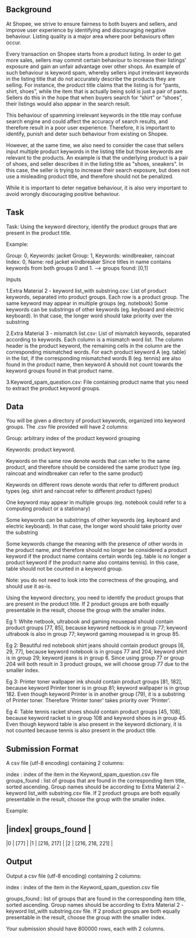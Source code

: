 ## Background
At Shopee, we strive to ensure fairness to both buyers and sellers, and improve user experience by identifying and discouraging negative behaviour. Listing quality is a major area where poor behaviours often occur.

Every transaction on Shopee starts from a product listing. In order to get more sales, sellers may commit certain behaviour to increase their listings’ exposure and gain an unfair advantage over other shops. An example of such behaviour is keyword spam, whereby sellers input irrelevant keywords in the listing title that do not accurately describe the products they are selling. For instance, the product title claims that the listing is for “pants, shirt, shoes”, while the item that is actually being sold is just a pair of pants. Sellers do this in the hope that when buyers search for “shirt” or “shoes”, their listings would also appear in the search result.

This behaviour of spamming irrelevant keywords in the title may confuse search engine and could affect the accuracy of search results, and therefore result in a poor user experience. Therefore, it is important to identify, punish and deter such behaviour from existing on Shopee.

However, at the same time, we also need to consider the case that sellers input multiple product keywords in the listing title but those keywords are relevant to the products. An example is that the underlying product is a pair of shoes, and seller describes it in the listing title as "shoes, sneakers". In this case, the seller is trying to increase their search exposure, but does not use a misleading product title, and therefore should not be penalized.

While it is important to deter negative behaviour, it is also very important to avoid wrongly discouraging positive behaviour.

## Task
Task: Using the keyword directory, identify the product groups that are present in the product title.

Example: 

Group: 0, Keywords: jacket 
Group: 1, Keywords: windbreaker, raincoat
Index: 0, Name: red jacket windbreaker
Since titles in name contains keywords from both groups 0 and 1. --> groups found: [0,1]

Inputs

1.Extra Material 2 - keyword list_with substring.csv: List of product keywords, separated into product groups. Each row is a product group.
The same keyword may appear in multiple groups (eg. notebook) Some keywords can be substrings of other keywords (eg. keyboard and electric keyboard). In that case, the longer word should take priority over the substring 

2.Extra Material 3 - mismatch list.csv: List of mismatch keywords, separated according to keywords. Each column is a mismatch word list. The column header is the product keyword, the remaining cells in the column are the corresponding mismatched words.
For each product keyword A (eg. table) in the list, if the corresponding mismatched words B (eg. tennis) are also found in the product name, then keyword A should not count towards the keyword groups found in that product name.

3.Keyword_spam_question.csv: File containing product name that you need to extract the product keyword groups.

## Data
You will be given a directory of product keywords, organized into keyword groups. The .csv file provided will have 2 columns:

Group: arbitrary index of the product keyword grouping

Keywords: product keyword.

Keywords on the same row denote words that can refer to the same product, and therefore should be considered the same product type (eg. raincoat and windbreaker can refer to the same product)

Keywords on different rows denote words that refer to different product types (eg. shirt and raincoat refer to different product types)

One keyword may appear in multiple groups (eg. notebook could refer to a computing product or a stationary)

Some keywords can be substrings of other keywords (eg. keyboard and electric keyboard). In that case, the longer word should take priority over the substring

Some keywords change the meaning with the presence of other words in the product name, and therefore should no longer be considered a product keyword if the product name contains certain words (eg. table is no longer a product keyword if the product name also contains tennis). In this case, table should not be counted in a keyword group.

Note: you do not need to look into the correctness of the grouping, and should use it as-is.

Using the keyword directory, you need to identify the product groups that are present in the product title. If 2 product groups are both equally presentable in the result, choose the group with the smaller index.

Eg 1: White netbook, ultrabook and gaming mousepad should contain product groups [77, 85], because keyword netbook is in group 77; keyword ultrabook is also in group 77; keyword gaming mousepad is in group 85.

Eg 2: Beautiful red notebook shirt jeans should contain product groups [6, 29, 77], because keyword notebook is in groups 77 and 204; keyword shirt is in group 29; keyword jeans is in group 6. Since using group 77 or group 204 will both result in 3 product groups, we will choose group 77 due to the smaller index.

Eg 3: Printer toner wallpaper ink should contain product groups [81, 182], because keyword Printer toner is in group 81; keyword wallpaper is in group 182. Even though keyword Printer is in another group (79), it is a substring of Printer toner. Therefore 'Printer toner' takes priority over 'Printer'.

Eg 4: Table tennis racket shoes should contain product groups [45, 108], because keyword racket is in group 108 and keyword shoes is in group 45. Even though keyword table is also present in the keyword dictionary, it is not counted because tennis is also present in the product title.

## Submission Format
A csv file (utf-8 encoding) containing 2 columns:

index : index of the item in the Keyword_spam_question.csv file
groups_found : list of groups that are found in the corresponding item title, sorted ascending. Group names should be according to Extra Material 2 - keyword list_with substring.csv file. If 2 product groups are both equally presentable in the result, choose the group with the smaller index.

Example: 

|index|	groups_found    |
-------------------------
|0    | [77]            |
|1	  | [216, 217]      |
|2	  | [216, 218, 221] |

## Output
Output a csv file (utf-8 encoding) containing 2 columns:

index : index of the item in the Keyword_spam_question.csv file

groups_found : list of groups that are found in the corresponding item title, sorted ascending. Group names should be according to Extra Material 2 - keyword list_with substring.csv file. If 2 product groups are both equally presentable in the result, choose the group with the smaller index.

Your submission should have 800000 rows, each with 2 columns.
